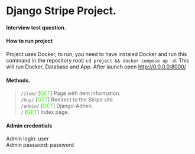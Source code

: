 # Django Stripe Project.

#### Interview test question.

#### How to run project

Project uses Docker, to run, you need to have instaled Docker and run this command in the repository root:
`cd project && docker-compose up -d`. This will run Docker, Database and App. After launch open
http://0.0.0.0:8000/

#### Methods.


> `/item/` [<span style=color:#2EFF00>GET</span>] Page with item information.\
> `/buy/` [<span style=color:#2EFF00>GET</span>] Redirect to the Stripe site\
> `/admin/` [<span style=color:#2EFF00>GET</span>] Django-Admin.\
> `/` [<span style=color:#2EFF00>GET</span>] Index page.


#### Admin credentials

Admin login: user\
Admin password: password